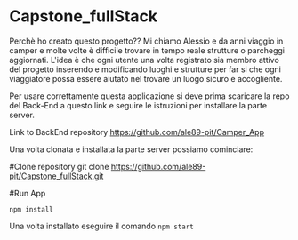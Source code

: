 # Capstone_fullStack

Perchè ho creato questo progetto??
Mi chiamo Alessio e da anni viaggio in camper e molte volte è difficile trovare in tempo reale strutture o parcheggi aggiornati. L'idea è che ogni utente una volta registrato sia membro attivo del progetto inserendo e modificando luoghi e strutture per far si che ogni viaggiatore possa essere aiutato nel trovare un luogo sicuro e accogliente.

Per usare correttamente questa applicazione si deve prima scaricare la repo del Back-End a questo link e seguire le istruzioni per installare la parte server.

Link to BackEnd repository
https://github.com/ale89-pit/Camper_App

Una volta clonata e installata la parte server possiamo cominciare:

#Clone repository
git clone https://github.com/ale89-pit/Capstone_fullStack.git

#Run App

`npm install`

Una volta installato eseguire il comando `npm start`
